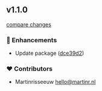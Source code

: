 
## v1.1.0

[compare changes](https://github.com/martinrisseeuw/nuxt-optimizely/compare/v1.0.0-beta.2...v1.1.0)

### 🚀 Enhancements

- Update package ([dce39d2](https://github.com/martinrisseeuw/nuxt-optimizely/commit/dce39d2))

### ❤️ Contributors

- Martinrisseeuw <hello@martinr.nl>

